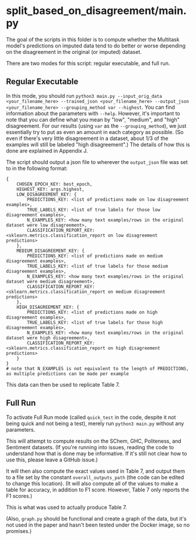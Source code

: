 # split_based_on_disagreement/main.py
The goal of the scripts in this folder is to compute whether the Multitask model's predictions on imputed data tend to do better or worse depending on the disagreement in the original (or imputed) dataset.

There are two modes for this script: regular executable, and full run.

## Regular Executable
In this mode, you should run `python3 main.py --input_orig_data <your_filename_here> --trained_json <your_filename_here> --output_json <your_filename_here> --grouping_method var --highest`. You can find information about the parameters with `--help`. However, it's important to note that you can define what you mean by "low", "medium", and "high" disagreement. For our results (using `var` as the `--grouping_method`), we just essentially try to put as even an amount in each category as possible. (So even if there's very little disagreement in a dataset, about 1/3 of the examples will still be labeled "high disagreement".) The details of how this is done are explained in Appendix J.

The script should output a json file to wherever the `output_json` file was set to in the following format:
```
{
    CHOSEN_EPOCH_KEY: best_epoch,
    HIGHEST_KEY: args.highest,
    LOW_DISAGREEMENT_KEY: {
        PREDICTIONS_KEY: <list of predictions made on low disagreement examples>,
        TRUE_LABELS_KEY: <list of true labels for those low disagreement examples>,
        N_EXAMPLES_KEY: <how many text examples/rows in the original dataset were low disagreement>, 
        CLASSIFICATION_REPORT_KEY: <sklearn.metrics.classification_report on low disagreement predictions>
    },
    MEDIUM_DISAGREEMENT_KEY: {
        PREDICTIONS_KEY: <list of predictions made on medium disagreement examples>,
        TRUE_LABELS_KEY: <list of true labels for those medium disagreement examples>,
        N_EXAMPLES_KEY: <how many text examples/rows in the original dataset were medium disagreement>, 
        CLASSIFICATION_REPORT_KEY: <sklearn.metrics.classification_report on medium disagreement predictions>
    },
    HIGH_DISAGREEMENT_KEY: {
        PREDICTIONS_KEY: <list of predictions made on high disagreement examples>,
        TRUE_LABELS_KEY: <list of true labels for those high disagreement examples>,
        N_EXAMPLES_KEY: <how many text examples/rows in the original dataset were high disagreement>, 
        CLASSIFICATION_REPORT_KEY: <sklearn.metrics.classification_report on high disagreement predictions>
    }
}
# note that N_EXAMPLES is not equivalent to the length of PREDICTIONS, as multiple predictions can be made per example
```

This data can then be used to replicate Table 7.

## Full Run
To activate Full Run mode (called `quick_test` in the code, despite it not being quick and not being a test), merely run `python3 main.py` without any parameters.

This will attempt to compute results on the SChem, GHC, Politeness, and Sentiment datasets. (If you're running into issues, reading the code to understand how that is done may be informative. If it's still not clear how to use this, please leave a GitHub issue.)

It will then also compute the exact values used in Table 7, and output them to a file set by the constant `overall_outputs_path` (the code can be edited to change this location). (It will also compute all of the values to make a table for accuracy, in addition to F1 score. However, Table 7 only reports the F1 scores.)

This is what was used to actually produce Table 7.

(Also, `graph.py` should be functional and create a graph of the data, but it's not used in the paper and hasn't been tested under the Docker image, so no promises.)